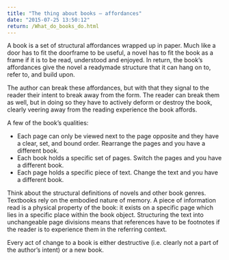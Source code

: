 ```yaml
---
title: "The thing about books – affordances"
date: "2015-07-25 13:50:12"
return: /What_do_books_do.html
---
```


A book is a set of structural affordances wrapped up in paper. Much like
a door has to fit the doorframe to be useful, a novel has to fit the
book as a frame if it is to be read, understood and enjoyed. In return,
the book’s affordances give the novel a readymade structure that it can
hang on to, refer to, and build upon.

The author can break these affordances, but with that they signal to the
reader their intent to break away from the form. The reader can break
them as well, but in doing so they have to actively deform or destroy
the book, clearly veering away from the reading experience the book
affords.

A few of the book’s qualities:

-   Each page can only be viewed next to the page opposite and they have
    a clear, set, and bound order. Rearrange the pages and you have a
    different book.
-   Each book holds a specific set of pages. Switch the pages and you
    have a different book.
-   Each page holds a specific piece of text. Change the text and you
    have a different book.

Think about the structural definitions of novels and other book genres.
Textbooks rely on the embodied nature of memory. A piece of information
read is a physical property of the book: it exists on a specific page
which lies in a specific place within the book object. Structuring the
text into unchangeable page divisions means that references have to be
footnotes if the reader is to experience them in the referring context.

Every act of change to a book is either destructive (i.e. clearly not a
part of the author’s intent) or a new book.
